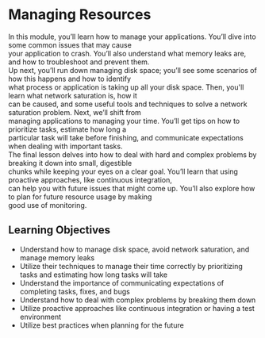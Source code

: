 # Managing Resources

In this module, you’ll learn how to manage your applications. You’ll dive into some common issues that may cause\
your application to crash. You’ll also understand what memory leaks are, and how to troubleshoot and prevent them.\
Up next, you’ll run down managing disk space; you’ll see some scenarios of how this happens and how to identify\
what process or application is taking up all your disk space. Then, you'll learn what network saturation is, how it\
can be caused, and some useful tools and techniques to solve a network saturation problem. Next, we’ll shift from\
managing applications to managing your time. You’ll get tips on how to prioritize tasks, estimate how long a\
particular task will take before finishing, and communicate expectations when dealing with important tasks.\
The final lesson delves into how to deal with hard and complex problems by breaking it down into small, digestible\
chunks while keeping your eyes on a clear goal. You’ll learn that using proactive approaches, like continuous integration,\
can help you with future issues that might come up. You’ll also explore how to plan for future resource usage by making\
good use of monitoring.

## Learning Objectives

- Understand how to manage disk space, avoid network saturation, and manage memory leaks
- Utilize their techniques to manage their time correctly by prioritizing tasks and estimating how long tasks will take
- Understand the importance of communicating expectations of completing tasks, fixes, and bugs
- Understand how to deal with complex problems by breaking them down
- Utilize proactive approaches like continuous integration or having a test environment
- Utilize best practices when planning for the future